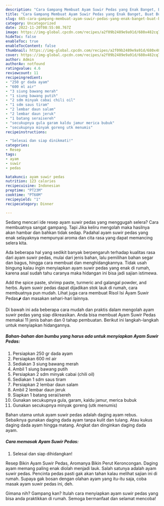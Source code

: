 ```yaml
---
description: "Cara Gampang Membuat Ayam Suwir Pedas yang Enak Banget, Buat Buka Puasa Menggugah Selera"
title: "Cara Gampang Membuat Ayam Suwir Pedas yang Enak Banget, Buat Buka Puasa Menggugah Selera"
slug: 665-cara-gampang-membuat-ayam-suwir-pedas-yang-enak-banget-buat-buka-puasa-menggugah-selera
category: Uncategorized
date: 2022-11-20T08:55:08.767Z
image: https://img-global.cpcdn.com/recipes/a2f09b2489e9a91d/680x482cq70/ayam-suwir-pedas-foto-resep-utama.jpg
hideToc: false
enableToc: true
enableTocContent: false
thumbnail: https://img-global.cpcdn.com/recipes/a2f09b2489e9a91d/680x482cq70/ayam-suwir-pedas-foto-resep-utama.jpg
cover: https://img-global.cpcdn.com/recipes/a2f09b2489e9a91d/680x482cq70/ayam-suwir-pedas-foto-resep-utama.jpg
author: Admin
authorAv: notfound
ratingvalue: 4.6
reviewcount: 11
recipeingredient:
- "250 gr dada ayam"
- "600 ml air"
- "3 siung bawang merah"
- "1 siung bawang putih"
- "2 sdm minyak cabai chili oil"
- "1 sdm saus tiram"
- "2 lembar daun salam"
- "2 lembar daun jeruk"
- "1 batang seraisereh"
- "secukupnya gula garam kaldu jamur merica bubuk"
- "secukupnya minyak goreng utk menumis"
recipeinstructions:

- "Selesai dan siap dinikmati!"
categories:
- Resep
tags:
- ayam
- suwir
- pedas

katakunci: ayam suwir pedas 
nutrition: 123 calories
recipecuisine: Indonesian
preptime: "PT23M"
cooktime: "PT60M"
recipeyield: "1"
recipecategory: Dinner

---
```



Sedang mencari ide resep ayam suwir pedas yang menggugah selera? Cara membuatnya sangat gampang. Tapi Jika keliru mengolah maka hasilnya akan hambar dan bahkan tidak sedap. Padahal ayam suwir pedas yang enak selayaknya mempunyai aroma dan cita rasa yang dapat memancing selera kita.


Ada beberapa hal yang sedikit banyak berpengaruh terhadap kualitas rasa dari ayam suwir pedas, mulai dari jenis bahan, lalu pemilihan bahan segar dan bagus, hingga cara membuat dan menghidangkannya. Tidak usah bingung kalau ingin menyiapkan ayam suwir pedas yang enak di rumah, karena asal sudah tahu caranya maka hidangan ini bisa jadi sajian istimewa.

Add the spice paste, shrimp paste, turmeric and galangal powder, and herbs. Ayam suwir pedas dapat dijadikan stok lauk di rumah, cara membuatnya pun mudah. Lihat juga cara membuat Risol Isi Ayam Suwir Pedas🌶️ dan masakan sehari-hari lainnya.


Di bawah ini ada beberapa cara mudah dan praktis dalam mengolah ayam suwir pedas yang siap dikreasikan. Anda bisa membuat Ayam Suwir Pedas memakai 11 jenis bahan dan 0 tahap pembuatan. Berikut ini langkah-langkah untuk menyiapkan hidangannya.

<!--inarticleads1-->

##### Bahan-bahan dan bumbu yang harus ada untuk menyiapkan Ayam Suwir Pedas:

1. Persiapkan 250 gr dada ayam
1. Persiapkan 600 ml air
1. Sediakan 3 siung bawang merah
1. Ambil 1 siung bawang putih
1. Persiapkan 2 sdm minyak cabai (chili oil)
1. Sediakan 1 sdm saus tiram
1. Persiapkan 2 lembar daun salam
1. Ambil 2 lembar daun jeruk
1. Siapkan 1 batang serai/sereh
1. Gunakan secukupnya gula, garam, kaldu jamur, merica bubuk
1. Gunakan secukupnya minyak goreng (utk menumis)


Bahan utama untuk ayam suwir pedas adalah daging ayam rebus. Sebaiknya gunakan daging dada ayam tanpa kulit dan tulang. Atau kukus daging dada ayam hingga matang. Angkat dan dinginkan daging dada ayam. 

<!--inarticleads2-->

##### Cara memasak Ayam Suwir Pedas:


1. Selesai dan siap dihidangkan!

Resep Bikin Ayam Suwir Pedas, Aromanya Bikin Perut Keroncongan. Daging ayam memang paling enak diolah menjadi lauk. Salah satunya adalah ayam suwir pedas. Pencinta pedas pasti gak akan tahan kalau melihat sajian ini di rumah. Supaya gak bosan dengan olahan ayam yang itu-itu saja, coba masak ayam suwir pedas ini, deh. 

Gimana nih? Gampang kan? Itulah cara menyiapkan ayam suwir pedas yang bisa anda praktikkan di rumah. Semoga bermanfaat dan selamat mencoba!
